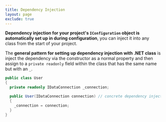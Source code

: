 ```yaml
---
title: Dependency Injection
layout: page
exclude: true
---
```


**Dependency injection for your project's `IConfiguration` object is automatically set up in during configuration**, you can inject it into any class from the start of your project.

The **general pattern for setting up dependency injection with .NET class** is inject the dependency via the constructor as a normal property and then assign to a `private readonly` field within the class that has the same name but with an `_`.
```csharp
public class User
{
  private readonly IDataConnection _connection;

  public User(IDataConnection connection) // concrete dependency injected here
  {
    _connection = connection;
  }
}
```
<!--stackedit_data:
eyJoaXN0b3J5IjpbLTI1NzI4MzM2LC04NjM1Mjk3Nl19
-->
